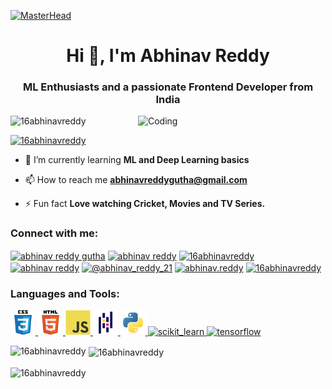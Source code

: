 [![MasterHead](https://images.squarespace-cdn.com/content/v1/5feb53185d3dab691b47361b/1609930650139-9NRI63XUJ29Y7E9LEA9G/12eca-machine-learning.gif)](https://16AbhinavReddy.io)
<h1 align="center">Hi 👋, I'm Abhinav Reddy</h1>
<h3 align="center">ML Enthusiasts and a passionate Frontend Developer from India</h3>
<img align="right" alt="Coding" width="300" src="https://camo.githubusercontent.com/5ddf73ad3a205111cf8c686f687fc216c2946a75005718c8da5b837ad9de78c9/68747470733a2f2f7468756d62732e6766796361742e636f6d2f4576696c4e657874446576696c666973682d736d616c6c2e676966">
<p align="left"> <img src="https://komarev.com/ghpvc/?username=16abhinavreddy&label=Profile%20views&color=0e75b6&style=flat" alt="16abhinavreddy" /> </p>

<p align="left"> <a href="https://github.com/ryo-ma/github-profile-trophy"><img src="https://github-profile-trophy.vercel.app/?username=16abhinavreddy" alt="16abhinavreddy" /></a> </p>

- 🌱 I’m currently learning **ML and Deep Learning basics**

- 📫 How to reach me **abhinavreddygutha@gmail.com**

- ⚡ Fun fact **Love watching Cricket, Movies and TV Series.**

<h3 align="left">Connect with me:</h3>
<p align="left">
<a href="https://www.linkedin.com/in/abhinav-reddy-gutha-12b010223/" target="blank"><img align="center" src="https://raw.githubusercontent.com/rahuldkjain/github-profile-readme-generator/master/src/images/icons/Social/linked-in-alt.svg" alt="abhinav reddy gutha" height="30" width="40" /></a>
<a href="https://www.facebook.com/abd.devilliers.777/" target="blank"><img align="center" src="https://raw.githubusercontent.com/rahuldkjain/github-profile-readme-generator/master/src/images/icons/Social/facebook.svg" alt="abhinav reddy" height="30" width="40" /></a>
<a href="https://instagram.com/16abhinavreddy" target="blank"><img align="center" src="https://raw.githubusercontent.com/rahuldkjain/github-profile-readme-generator/master/src/images/icons/Social/instagram.svg" alt="16abhinavreddy" height="30" width="40" /></a>
<a href="https://www.youtube.com/channel/UCAMhFz6TbXQs1K13SiX97mQ" target="blank"><img align="center" src="https://raw.githubusercontent.com/rahuldkjain/github-profile-readme-generator/master/src/images/icons/Social/youtube.svg" alt="abhinav reddy" height="30" width="40" /></a>
<a href="https://www.hackerrank.com/abhinav_reddy_21?hr_r=1" target="blank"><img align="center" src="https://raw.githubusercontent.com/rahuldkjain/github-profile-readme-generator/master/src/images/icons/Social/hackerrank.svg" alt="@abhinav_reddy_21" height="30" width="40" /></a>
<a href="https://codeforces.com/profile/abhinav.reddy" target="blank"><img align="center" src="https://raw.githubusercontent.com/rahuldkjain/github-profile-readme-generator/master/src/images/icons/Social/codeforces.svg" alt="abhinav.reddy" height="30" width="40" /></a>
<a href="https://www.leetcode.com/16abhinavreddy" target="blank"><img align="center" src="https://raw.githubusercontent.com/rahuldkjain/github-profile-readme-generator/master/src/images/icons/Social/leet-code.svg" alt="16abhinavreddy" height="30" width="40" /></a>
</p>

<h3 align="left">Languages and Tools:</h3>
<p align="left"> <a href="https://www.w3schools.com/css/" target="_blank" rel="noreferrer"> <img src="https://raw.githubusercontent.com/devicons/devicon/master/icons/css3/css3-original-wordmark.svg" alt="css3" width="40" height="40"/> </a> <a href="https://www.w3.org/html/" target="_blank" rel="noreferrer"> <img src="https://raw.githubusercontent.com/devicons/devicon/master/icons/html5/html5-original-wordmark.svg" alt="html5" width="40" height="40"/> </a> <a href="https://developer.mozilla.org/en-US/docs/Web/JavaScript" target="_blank" rel="noreferrer"> <img src="https://raw.githubusercontent.com/devicons/devicon/master/icons/javascript/javascript-original.svg" alt="javascript" width="40" height="40"/> </a> <a href="https://pandas.pydata.org/" target="_blank" rel="noreferrer"> <img src="https://raw.githubusercontent.com/devicons/devicon/2ae2a900d2f041da66e950e4d48052658d850630/icons/pandas/pandas-original.svg" alt="pandas" width="40" height="40"/> </a> <a href="https://www.python.org" target="_blank" rel="noreferrer"> <img src="https://raw.githubusercontent.com/devicons/devicon/master/icons/python/python-original.svg" alt="python" width="40" height="40"/> </a> <a href="https://scikit-learn.org/" target="_blank" rel="noreferrer"> <img src="https://upload.wikimedia.org/wikipedia/commons/0/05/Scikit_learn_logo_small.svg" alt="scikit_learn" width="40" height="40"/> </a> <a href="https://www.tensorflow.org" target="_blank" rel="noreferrer"> <img src="https://www.vectorlogo.zone/logos/tensorflow/tensorflow-icon.svg" alt="tensorflow" width="40" height="40"/> </a> </p>

<p><img align="left" src="https://github-readme-stats.vercel.app/api/top-langs?username=16abhinavreddy&show_icons=true&locale=en&layout=compact" alt="16abhinavreddy" /></p>

<p>&nbsp;<img align="center" src="https://github-readme-stats.vercel.app/api?username=16abhinavreddy&show_icons=true&locale=en" alt="16abhinavreddy" /></p>

<p><img align="center" src="https://github-readme-streak-stats.herokuapp.com/?user=16abhinavreddy&" alt="16abhinavreddy" /></p>
